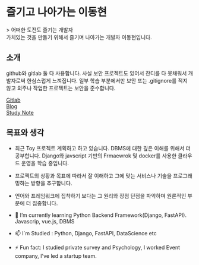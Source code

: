 <h1>즐기고 나아가는 이동현</h1>
> 어떠한 도전도 즐기는 개발자
<br>
가치있는 것을 만들기 위해서 즐기며 나아가는 개발자 이동현입니다.

<h2>소개</h2>
github와 gitlab 둘 다 사용합니다. 사실 보안 프로젝트도 있어서 잔디를 다 못채워서 개발자로써 한심스럽게 느껴집니다.
일부 학습 부분에서만 보안 또는 .gitignore를 적지 않고 외주나 작업한 프로젝트는 보안을 준수합니다.


[Gitlab](https://gitlab.com/Dalsa)<br>
[Blog](https://hyeonproject.medium.com)<br>
[Study Note](https://www.notion.so/hyeonproject/Restart-Programmer-cd3bfb8570d643de982f8eca557519af)

<h2>목표와 생각</h2>

- 최근 Toy 프로젝트 계획하고 하고 있습니다. DBMS에 대한 깊은 이해를 위해서 더 공부합니다. Django와 javscript 기반의 Frmaewrok 및 docker를 사용한 클라우드 운영을 학습 중입니다.
- 프로젝트의 상황과 목표에 따라서 잘 이해하고 그에 맞는 서비스나 기술을 프로그래밍하는 방향을 추구합니다.
- 언어와 프레임워크에 집착하기 보다는 그 원리와 장점 단점을 파악하며 원론적인 부분에 더 집중합니다.

- 🌱 I’m currently learning Python Backend Framework(Django, FastAPI). Javascrip, vue.js, DBMS
- 📫 I`m Studied :  Python, Django, FastAPI, DataScience etc
- ⚡ Fun fact: I studied private survey and Psychology, I worked Event company, I've led a startup team.
 <!-- - Fun homepage : http://community.bigdatalab.kro.kr/community/ (server crash.. ㅠㅠ) -->
<!--
**Hyeonproject/Hyeonproject** is a ✨ _special_ ✨ repository because its `README.md` (this file) appears on your GitHub profile.

Here are some ideas to get you started:

- 🔭 I’m currently working on ...
- 🌱 I’m currently learning ...
- 👯 I’m looking to collaborate on ...
- 🤔 I’m looking for help with ...
- 💬 Ask me about ...
- 📫 How to reach me: ...
- 😄 Pronouns: ...
- ⚡ Fun fact: ...
-->
